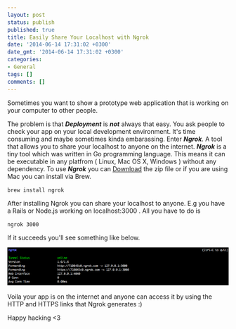 ```yaml
---
layout: post
status: publish
published: true
title: Easily Share Your Localhost with Ngrok
date: '2014-06-14 17:31:02 +0300'
date_gmt: '2014-06-14 17:31:02 +0300'
categories:
- General
tags: []
comments: []
---
```

Sometimes you want to show a prototype web application that is working on your computer to other people.

The problem is that ***Deployment*** is ***not*** always that easy.
You ask people to check your app on your local development environment. It's time consuming and maybe sometimes kinda embarassing.
Enter ***Ngrok***. A tool that allows you to share your localhost to anyone on the internet.
***Ngrok*** is a tiny tool which was written in Go programming language. This means it can be executable in any platfrom ( Linux, Mac OS X, Windows ) without any dependency.
To use ***Ngrok*** you can [Download](https://ngrok.com/download) the zip file or if you are using Mac you can install via Brew.

    brew install ngrok

After installing Ngrok you can share your localhost to anyone.
E.g you have a Rails or Node.js working on localhost:3000 . All you have to do is

    ngrok 3000

If it succeeds you'll see something like below.

![Ngrok](/images/ngrok_1.png)

Voila your app is on the internet and anyone can access it by using the HTTP and HTTPS links that Ngrok generates :)

Happy hacking &lt;3